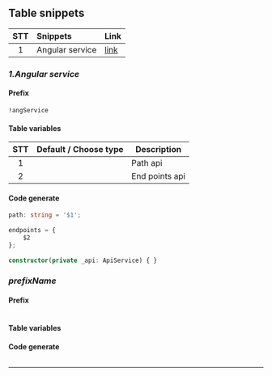 ## Table snippets
|  STT  | Snippets        | Link                     |
| :---: | :-------------- | :----------------------- |
|   1   | Angular service | [link](#Angular-service) |

### *1.Angular service*

#### Prefix
```
!angService
```

#### Table variables

|  STT  | Default / Choose type | Description    |
| :---: | --------------------- | -------------- |
|   1   |                       | Path api       |
|   2   |                       | End points api |

#### Code generate

``` Typescript
path: string = '$1';
            
endpoints = {
    $2
};
            
constructor(private _api: ApiService) { }
```
###

### *prefixName*

#### Prefix
```

```

#### Table variables

#### Code generate

``` Javascript

```

---


